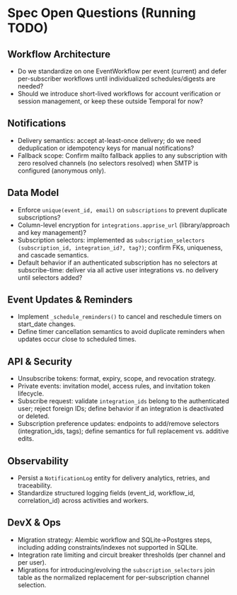 # Spec Open Questions (Running TODO)

## Workflow Architecture
- Do we standardize on one EventWorkflow per event (current) and defer per-subscriber workflows until individualized schedules/digests are needed?
- Should we introduce short-lived workflows for account verification or session management, or keep these outside Temporal for now?

## Notifications
- Delivery semantics: accept at-least-once delivery; do we need deduplication or idempotency keys for manual notifications?
 - Fallback scope: Confirm mailto fallback applies to any subscription with zero resolved channels (no selectors resolved) when SMTP is configured (anonymous only).

## Data Model
- Enforce `unique(event_id, email)` on `subscriptions` to prevent duplicate subscriptions?
- Column-level encryption for `integrations.apprise_url` (library/approach and key management)?
- Subscription selectors: implemented as `subscription_selectors (subscription_id, integration_id?, tag?)`; confirm FKs, uniqueness, and cascade semantics.
 - Default behavior if an authenticated subscription has no selectors at subscribe-time: deliver via all active user integrations vs. no delivery until selectors added?

## Event Updates & Reminders
- Implement `_schedule_reminders()` to cancel and reschedule timers on start_date changes.
- Define timer cancellation semantics to avoid duplicate reminders when updates occur close to scheduled times.

## API & Security
- Unsubscribe tokens: format, expiry, scope, and revocation strategy.
- Private events: invitation model, access rules, and invitation token lifecycle.
- Subscribe request: validate `integration_ids` belong to the authenticated user; reject foreign IDs; define behavior if an integration is deactivated or deleted.
 - Subscription preference updates: endpoints to add/remove selectors (integration_ids, tags); define semantics for full replacement vs. additive edits.

## Observability
- Persist a `NotificationLog` entity for delivery analytics, retries, and traceability.
- Standardize structured logging fields (event_id, workflow_id, correlation_id) across activities and workers.

## DevX & Ops
- Migration strategy: Alembic workflow and SQLite→Postgres steps, including adding constraints/indexes not supported in SQLite.
- Integration rate limiting and circuit breaker thresholds (per channel and per user).
 - Migrations for introducing/evolving the `subscription_selectors` join table as the normalized replacement for per-subscription channel selection.
